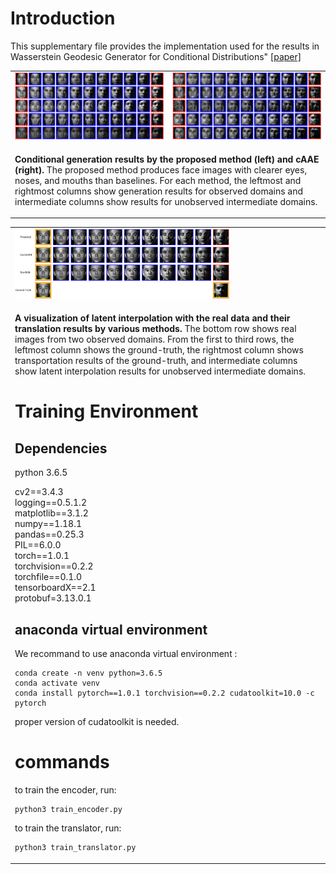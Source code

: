 # Introduction
This supplementary file provides the implementation used for the results in Wasserstein Geodesic Generator for Conditional Distributions" [[paper]](https://arxiv.org/abs/2308.10145)

<table>
<tr>
<td>
<img src="fig/fig_generation.png" width="100%" alt="Results by the proposed method">
</td>
<td>
<img src="fig/generation_cAAE.png" width="100%" alt="Results by the baseline method">
</td>
</tr>
<tr>
<td colspan="2">

**Conditional generation results by the proposed method (left) and cAAE (right).** The proposed method produces face images with clearer eyes, noses, and mouths than baselines. For each method, the leftmost and rightmost columns show generation results for observed domains and intermediate columns show results for unobserved intermediate domains.


</td>
</tr>
</table>

<table>
<tr>
<td>
<img src="fig/fig_translation.jpg" width="70%" alt="A visualization of latent interpolation with the real data">
</td>
</tr>
<tr>
<td>

**A visualization of latent interpolation with the real data and their translation results by various methods.** The bottom row shows real images from two observed domains. From the first to third rows, the leftmost column shows the ground-truth, the rightmost column shows transportation results of the ground-truth, and intermediate columns show latent interpolation results for unobserved intermediate domains.

# Training Environment
## Dependencies
python 3.6.5

cv2==3.4.3  
logging==0.5.1.2  
matplotlib==3.1.2  
numpy==1.18.1  
pandas==0.25.3  
PIL==6.0.0  
torch==1.0.1  
torchvision==0.2.2  
torchfile==0.1.0  
tensorboardX==2.1  
protobuf=3.13.0.1  

## anaconda virtual environment
We recommand to use anaconda virtual environment :
```
conda create -n venv python=3.6.5
conda activate venv
conda install pytorch==1.0.1 torchvision==0.2.2 cudatoolkit=10.0 -c pytorch
```
proper version of cudatoolkit is needed.

# commands

to train the encoder, run:
```
python3 train_encoder.py
```

to train the translator, run:
```
python3 train_translator.py
```

